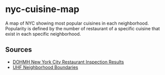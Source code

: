 # nyc-cuisine-map
A map of NYC showing most popular cuisines in each neighborhood. Popularity is defined by the number of restaurant of a specific cuisine that exist in each specific neighborhood. 

## Sources
- [DOHMH New York City Restaurant Inspection Results](https://data.cityofnewyork.us/Health/DOHMH-New-York-City-Restaurant-Inspection-Results/43nn-pn8j)
- [UHF Neighborhood Boundaries](https://www1.nyc.gov/site/doh/data/health-tools/maps-gis-data-files-for-download.page)

